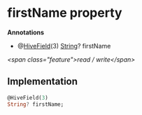 


# firstName property







**Annotations**

- @[HiveField](https:pub.dev/documentation/hive/2.2.3/hive/HiveField-class.html)(3)
[String](https:api.flutter.dev/flutter/dart-core/String-class.html)? firstName
  
_\<span class="feature"\>read / write\</span\>_






## Implementation

```dart
@HiveField(3)
String? firstName;
```







